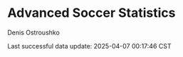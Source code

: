 # Advanced Soccer Statistics
Denis Ostroushko

<!-- gfm -->

Last successful data update: 2025-04-07 00:17:46 CST
